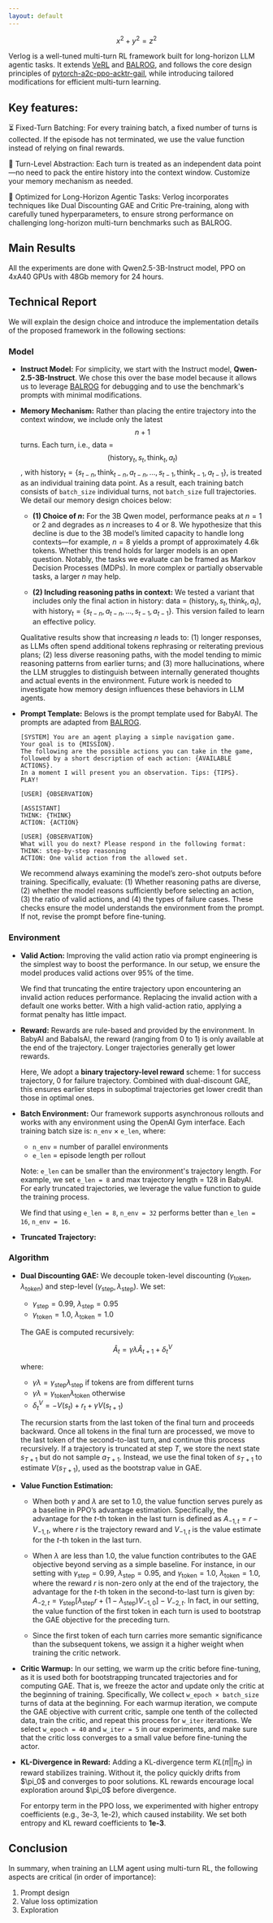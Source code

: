 ```yaml
---
layout: default
---
```


<script src="https://polyfill.io/v3/polyfill.min.js?features=es6"></script>
<script id="MathJax-script" async
  src="https://cdn.jsdelivr.net/npm/mathjax@3/es5/tex-mml-chtml.js"></script>

$$
x^2 + y^2 = z^2
$$

Verlog is a well-tuned multi-turn RL framework built for long-horizon LLM agentic tasks. It extends [VeRL](https://github.com/volcengine/verl) and [BALROG](https://github.com/balrog-ai/BALROG), and follows the core design principles of [pytorch-a2c-ppo-acktr-gail](https://github.com/ikostrikov/pytorch-a2c-ppo-acktr-gail), while introducing tailored modifications for efficient multi-turn learning.

## Key features:  

⏳ Fixed-Turn Batching: For every training batch, a fixed number of turns is collected. If the episode has not terminated, we use the value function instead of relying on final rewards. 

🧠 Turn-Level Abstraction: Each turn is treated as an independent data point—no need to pack the entire history into the context window. Customize your memory mechanism as needed. 

🚀 Optimized for Long-Horizon Agentic Tasks: Verlog incorporates techniques like Dual Discounting GAE and Critic Pre-training, along with carefully tuned hyperparameters, to ensure strong performance on challenging long-horizon multi-turn benchmarks such as BALROG.

## Main Results

All the experiments are done with Qwen2.5-3B-Instruct model, PPO on 4xA40 GPUs with 48Gb memory for 24 hours.



## Technical Report

We will explain the design choice and introduce the implementation details of the proposed framework in the following sections:

### Model

* **Instruct Model:**
    For simplicity, we start with the Instruct model, **Qwen-2.5-3B-Instruct**. We chose this over the base model because it allows us to leverage [BALROG](https://github.com/balrog-ai/BALROG) for debugging and to use the benchmark's prompts with minimal modifications.

* **Memory Mechanism:**
    Rather than placing the entire trajectory into the context window, we include only the latest $$n+1$$ turns. Each turn, i.e., data = $$(\text{history}_t, s_t, \text{think}_t, a_t)$$ , with $\text{history}_t = \{s_{t-n}, \text{think}_{t-n}, a_{t-n}, ..., s_{t-1}, \text{think}_{t-1}, a_{t-1}\}$, is treated as an individual training data point. As a result, each training batch consists of `batch_size` individual turns, not `batch_size` full trajectories. We detail our memory design choices below:

    * **(1) Choice of $n$:**
    For the 3B Qwen model, performance peaks at $n = 1$ or $2$ and degrades as $n$ increases to $4$ or $8$. We hypothesize that this decline is due to the 3B model’s limited capacity to handle long contexts—for example, $n = 8$ yields a prompt of approximately 4.6k tokens. Whether this trend holds for larger models is an open question. Notably, the tasks we evaluate can be framed as Markov Decision Processes (MDPs). In more complex or partially observable tasks, a larger $n$ may help.

    * **(2) Including reasoning paths in context:**
    We tested a variant that includes only the final action in history:
    data = $(\text{history}_t, s_t, \text{think}_t, a_t)$, with
    $\text{history}_t = \{s_{t-n}, a_{t-n}, ..., s_{t-1}, a_{t-1}\}$.
    This version failed to learn an effective policy.

    Qualitative results show that increasing $n$ leads to: (1) longer responses, as LLMs often spend additional tokens rephrasing or reiterating previous plans; (2) less diverse reasoning paths, with the model tending to mimic reasoning patterns from earlier turns; and (3) more hallucinations, where the LLM struggles to distinguish between internally generated thoughts and actual events in the environment. Future work is needed to investigate how memory design influences these behaviors in LLM agents.

* **Prompt Template:**
    Belows is the prompt template used for BabyAI. The prompts are adapted from [BALROG](https://github.com/balrog-ai/BALROG).
    ```
    [SYSTEM] You are an agent playing a simple navigation game. 
    Your goal is to {MISSION}. 
    The following are the possible actions you can take in the game, followed by a short description of each action: {AVAILABLE ACTIONS}. 
    In a moment I will present you an observation. Tips: {TIPS}.
    PLAY!
    ```
    ```
    [USER] {OBSERVATION}
    ```
    ```
    [ASSISTANT]
    THINK: {THINK}
    ACTION: {ACTION}
    ```
    ```
    [USER] {OBSERVATION}
    What will you do next? Please respond in the following format:
    THINK: step-by-step reasoning
    ACTION: One valid action from the allowed set.
    ```
    We recommend always examining the model’s zero-shot outputs before training. Specifically, evaluate: (1) Whether reasoning paths are diverse, (2) whether the model reasons sufficiently before selecting an action, (3) the ratio of valid actions, and (4) the types of failure cases. These checks ensure the model understands the environment from the prompt. If not, revise the prompt before fine-tuning.

### Environment

* **Valid Action:**
    Improving the valid action ratio via prompt engineering is the simplest way to boost the performance. In our setup, we ensure the model produces valid actions over 95% of the time.

    We find that truncating the entire trajectory upon encountering an invalid action reduces performance. Replacing the invalid action with a default one works better. With a high valid-action ratio, applying a format penalty has little impact.

* **Reward:**
    Rewards are rule-based and provided by the environment. In BabyAI and BabaIsAI, the reward (ranging from 0 to 1) is only available at the end of the trajectory. Longer trajectories generally get lower rewards.

    Here, We adopt a **binary trajectory-level reward** scheme: 1 for success trajectory, 0 for failure trajectory. Combined with dual-discount GAE, this ensures earlier steps in suboptimal trajectories get lower credit than those in optimal ones.

* **Batch Environment:**
    Our framework supports asynchronous rollouts and works with any environment using the OpenAI Gym interface. Each training batch size is: `n_env` × `e_len`, where:
    * `n_env` = number of parallel environments
    * `e_len` = episode length per rollout

    Note: `e_len` can be smaller than the environment's trajectory length. For example, we set `e_len = 8` and max trajectory length = 128 in BabyAI. For early truncated trajectories, we leverage the value function to guide the training process.

    We find that using `e_len = 8`, `n_env = 32` performs better than `e_len = 16`, `n_env = 16`.

* **Truncated Trajectory:**
    

### Algorithm

* **Dual Discounting GAE:**
    We decouple token-level discounting $(\gamma_{\text{token}}, \lambda_{\text{token}})$ and step-level $(\gamma_{\text{step}}, \lambda_{\text{step}})$. We set:

    * $\gamma_{\text{step}} = 0.99$, $\lambda_{\text{step}} = 0.95$
    * $\gamma_{\text{token}} = 1.0$, $\lambda_{\text{token}} = 1.0$

    The GAE is computed recursively:

    $$
    \hat{A}_t = \gamma\lambda \hat{A}_{t+1} + \delta_t^V
    $$

    where:

    * $\gamma\lambda = \gamma_{\text{step}} \lambda_{\text{step}}$ if tokens are from different turns
    * $\gamma\lambda = \gamma_{\text{token}} \lambda_{\text{token}}$ otherwise
    * $\delta_t^V = -V(s_t) + r_t + \gamma V(s_{t+1})$

    The recursion starts from the last token of the final turn and proceeds backward. Once all tokens in the final turn are processed, we move to the last token of the second-to-last turn, and continue this process recursively. 
    If a trajectory is truncated at step $T$, we store the next state $s_{T+1}$ but do not sample $a_{T+1}$. Instead, we use the final token of $s_{T+1}$ to estimate $V(s_{T+1})$, used as the bootstrap value in GAE.

* **Value Function Estimation:**
    * When both $\gamma$ and $\lambda$ are set to 1.0, the value function serves purely as a baseline in PPO’s advantage estimation. Specifically, the advantage for the $t$-th token in the last turn is defined as $A_{-1,t} = r - V_{-1,t}$, where $r$ is the trajectory reward and $V_{-1,t}$ is the value estimate for the $t$-th token in the last turn.

    * When $\lambda$ are less than 1.0, the value function contributes to the GAE objective beyond serving as a simple baseline. For instance, in our setting with $\gamma_{\text{step}} = 0.99$, $\lambda_{\text{step}} = 0.95$, and $\gamma_{\text{token}} = 1.0$, $\lambda_{\text{token}} = 1.0$, where the reward $r$ is non-zero only at the end of the trajectory, the advantage for the $t$-th token in the second-to-last turn is given by: $A_{-2,t} = \gamma_{\text{step}}[\lambda_{\text{step}} r + (1-\lambda_{\text{step}}) V_{-1,0}] - V_{-2,t}$. In fact, in our setting, the value function of the first token in each turn is used to bootstrap the GAE objective for the preceding turn.

    * Since the first token of each turn carries more semantic significance than the subsequent tokens, we assign it a higher weight when training the critic network.

* **Critic Warmup:**
    In our setting, we warm up the critic before fine-tuning, as it is used both for bootstrapping truncated trajectories and for computing GAE. That is, we freeze the actor and update only the critic at the beginning of training. Specifically, We collect `w_epoch × batch_size` turns of data at the beginning. For each warmup iteration, we compute the GAE objective with current critic, sample one tenth of the collected data, train the critic, and repeat this process for `w_iter` iterations. We select `w_epoch = 40` and `w_iter = 5` in our experiments, and make sure that the critic loss converges to a small value before fine-tuning the actor.
    
* **KL-Divergence in Reward:**
    Adding a KL-divergence term $KL(\pi||\pi_0)$ in reward stabilizes training. Without it, the policy quickly drifts from \$\pi\_0\$ and converges to poor solutions. KL rewards encourage local exploration around \$\pi\_0\$ before divergence.

    For entorpy term in the PPO loss, we experimented with higher entropy coefficients (e.g., 3e-3, 1e-2), which caused instability. We set both entropy and KL reward coefficients to **1e-3**. 

## Conclusion

In summary, when training an LLM agent using multi-turn RL, the following aspects are critical (in order of importance):

1. Prompt design
2. Value loss optimization
3. Exploration



